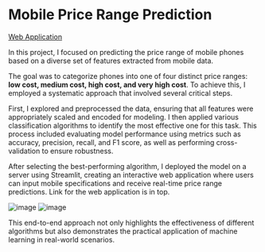 <h1>Mobile Price Range Prediction</h1>

[Web Application](https://mobile-price-range-prediction-tquanbngnsmgqz6gejkcnd.streamlit.app/)

In this project, I focused on predicting the price range of mobile phones based on a diverse set of features extracted from mobile data.

The goal was to categorize phones into one of four distinct price ranges: **low cost, medium cost, high cost, and very high cost**.
To achieve this, I employed a systematic approach that involved several critical steps.

First, I explored and preprocessed the data, ensuring that all features were appropriately scaled and encoded for modeling. 
I then applied various classification algorithms to identify the most effective one for this task. 
This process included evaluating model performance using metrics such as accuracy, precision, recall, and F1 score, as well as performing cross-validation to ensure robustness.

After selecting the best-performing algorithm, I deployed the model on a server using Streamlit, creating an interactive web application where users can input mobile specifications and receive real-time price range predictions. Link for the web application is in top.

![image](https://github.com/user-attachments/assets/f647fea1-bc2f-403d-800f-f6c75a316f23)
![image](https://github.com/user-attachments/assets/ecdc6d86-8bad-4ea1-aa62-73771cd4a2b6)


This end-to-end approach not only highlights the effectiveness of different algorithms but also demonstrates the practical application of machine learning in real-world scenarios.

